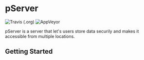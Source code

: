 # pServer
![Travis (.org)](https://img.shields.io/travis/itsp-services/pServer?label=Travis%20CI&logo=travis) ![AppVeyor](https://img.shields.io/appveyor/ci/Andi1603/pServer?label=AppVeyor&logo=appveyor)

pServer is a server that let's users store data securily and makes it accessible from multiple locations.
## Getting Started
